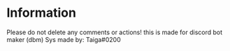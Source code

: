 # Information
Please do not delete any comments or actions!
this is made for discord bot maker (dbm)
Sys made by: Taiga#0200
